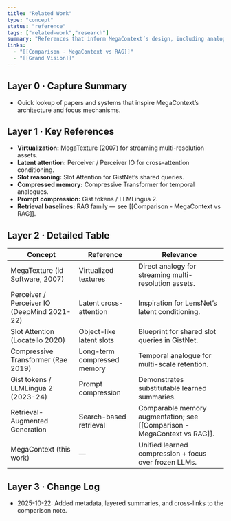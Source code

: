 ```yaml
---
title: "Related Work"
type: "concept"
status: "reference"
tags: ["related-work","research"]
summary: "References that inform MegaContext’s design, including analogues for virtual memory, latent attention, and compression."
links:
  - "[[Comparison - MegaContext vs RAG]]"
  - "[[Grand Vision]]"
---
```


## Layer 0 · Capture Summary
- Quick lookup of papers and systems that inspire MegaContext’s architecture and focus mechanisms.

## Layer 1 · Key References
- **Virtualization:** MegaTexture (2007) for streaming multi-resolution assets.
- **Latent attention:** Perceiver / Perceiver IO for cross-attention conditioning.
- **Slot reasoning:** Slot Attention for GistNet’s shared queries.
- **Compressed memory:** Compressive Transformer for temporal analogues.
- **Prompt compression:** Gist tokens / LLMLingua 2.
- **Retrieval baselines:** RAG family — see [[Comparison - MegaContext vs RAG]].

## Layer 2 · Detailed Table

| Concept | Reference | Relevance |
|----------|------------|------------|
| MegaTexture (id Software, 2007) | Virtualized textures | Direct analogy for streaming multi-resolution assets. |
| Perceiver / Perceiver IO (DeepMind 2021-22) | Latent cross-attention | Inspiration for LensNet’s latent conditioning. |
| Slot Attention (Locatello 2020) | Object-like latent slots | Blueprint for shared slot queries in GistNet. |
| Compressive Transformer (Rae 2019) | Long-term compressed memory | Temporal analogue for multi-scale retention. |
| Gist tokens / LLMLingua 2 (2023-24) | Prompt compression | Demonstrates substitutable learned summaries. |
| Retrieval-Augmented Generation | Search-based retrieval | Comparable memory augmentation; see [[Comparison - MegaContext vs RAG]]. |
| MegaContext (this work) | — | Unified learned compression + focus over frozen LLMs. |

## Layer 3 · Change Log
- 2025-10-22: Added metadata, layered summaries, and cross-links to the comparison note.
